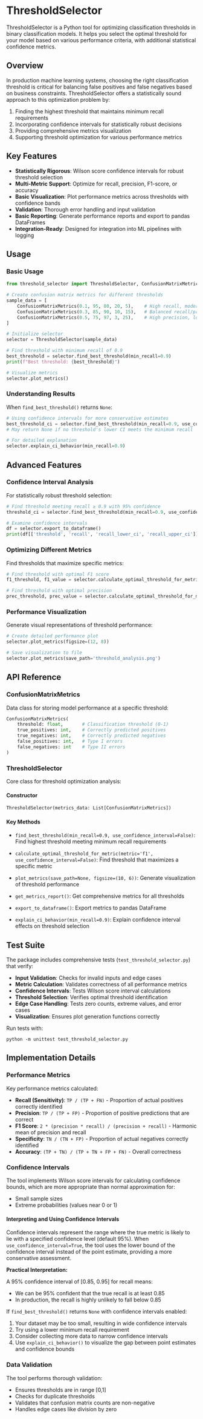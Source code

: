 # ThresholdSelector

ThresholdSelector is a Python tool for optimizing classification thresholds in binary classification models. It helps you select the optimal threshold for your model based on various performance criteria, with additional statistical confidence metrics.

## Overview

In production machine learning systems, choosing the right classification threshold is critical for balancing false positives and false negatives based on business constraints. ThresholdSelector offers a statistically sound approach to this optimization problem by:

1. Finding the highest threshold that maintains minimum recall requirements
2. Incorporating confidence intervals for statistically robust decisions
3. Providing comprehensive metrics visualization
4. Supporting threshold optimization for various performance metrics

## Key Features

- **Statistically Rigorous**: Wilson score confidence intervals for robust threshold selection
- **Multi-Metric Support**: Optimize for recall, precision, F1-score, or accuracy 
- **Basic Visualization**: Plot performance metrics across thresholds with confidence bands
- **Validation**: Thorough error handling and input validation
- **Basic Reporting**: Generate performance reports and export to pandas DataFrames
- **Integration-Ready**: Designed for integration into ML pipelines with logging

## Usage

### Basic Usage

```python
from threshold_selector import ThresholdSelector, ConfusionMatrixMetrics

# Create confusion matrix metrics for different thresholds
sample_data = [
    ConfusionMatrixMetrics(0.1, 95, 80, 20, 5),    # High recall, moderate precision
    ConfusionMatrixMetrics(0.3, 85, 90, 10, 15),   # Balanced recall/precision
    ConfusionMatrixMetrics(0.5, 75, 97, 3, 25),    # High precision, lower recall
]

# Initialize selector
selector = ThresholdSelector(sample_data)

# Find threshold with minimum recall of 0.9
best_threshold = selector.find_best_threshold(min_recall=0.9)
print(f"Best threshold: {best_threshold}")

# Visualize metrics
selector.plot_metrics()
```

### Understanding Results

When `find_best_threshold()` returns `None`:

```python
# Using confidence intervals for more conservative estimates
best_threshold_ci = selector.find_best_threshold(min_recall=0.9, use_confidence_interval=True)
# May return None if no threshold's lower CI meets the minimum recall

# For detailed explanation
selector.explain_ci_behavior(min_recall=0.9)
```

## Advanced Features

### Confidence Interval Analysis

For statistically robust threshold selection:

```python
# Find threshold meeting recall ≥ 0.9 with 95% confidence
threshold_ci = selector.find_best_threshold(min_recall=0.9, use_confidence_interval=True)

# Examine confidence intervals
df = selector.export_to_dataframe()
print(df[['threshold', 'recall', 'recall_lower_ci', 'recall_upper_ci']])
```

### Optimizing Different Metrics

Find thresholds that maximize specific metrics:

```python
# Find threshold with optimal F1 score
f1_threshold, f1_value = selector.calculate_optimal_threshold_for_metric('f1')

# Find threshold with optimal precision
prec_threshold, prec_value = selector.calculate_optimal_threshold_for_metric('precision')
```

### Performance Visualization

Generate visual representations of threshold performance:

```python
# Create detailed performance plot
selector.plot_metrics(figsize=(12, 8))

# Save visualization to file
selector.plot_metrics(save_path='threshold_analysis.png')
```

## API Reference

### ConfusionMatrixMetrics

Data class for storing model performance at a specific threshold:

```python
ConfusionMatrixMetrics(
    threshold: float,       # Classification threshold (0-1)
    true_positives: int,    # Correctly predicted positives
    true_negatives: int,    # Correctly predicted negatives
    false_positives: int,   # Type I errors
    false_negatives: int    # Type II errors
)
```

### ThresholdSelector

Core class for threshold optimization analysis:

#### Constructor
```python
ThresholdSelector(metrics_data: List[ConfusionMatrixMetrics])
```

#### Key Methods
- `find_best_threshold(min_recall=0.9, use_confidence_interval=False)`: 
  Find highest threshold meeting minimum recall requirements
  
- `calculate_optimal_threshold_for_metric(metric='f1', use_confidence_interval=False)`: 
  Find threshold that maximizes a specific metric
  
- `plot_metrics(save_path=None, figsize=(10, 6))`: 
  Generate visualization of threshold performance
  
- `get_metrics_report()`: 
  Get comprehensive metrics for all thresholds
  
- `export_to_dataframe()`: 
  Export metrics to pandas DataFrame
  
- `explain_ci_behavior(min_recall=0.9)`:
  Explain confidence interval effects on threshold selection

## Test Suite

The package includes comprehensive tests (`test_threshold_selector.py`) that verify:

- **Input Validation**: Checks for invalid inputs and edge cases
- **Metric Calculation**: Validates correctness of all performance metrics
- **Confidence Intervals**: Tests Wilson score interval calculations
- **Threshold Selection**: Verifies optimal threshold identification
- **Edge Case Handling**: Tests zero counts, extreme values, and error cases
- **Visualization**: Ensures plot generation functions correctly

Run tests with:
```
python -m unittest test_threshold_selector.py
```

## Implementation Details

### Performance Metrics

Key performance metrics calculated:

- **Recall (Sensitivity)**: `TP / (TP + FN)` - Proportion of actual positives correctly identified
- **Precision**: `TP / (TP + FP)` - Proportion of positive predictions that are correct
- **F1 Score**: `2 * (precision * recall) / (precision + recall)` - Harmonic mean of precision and recall
- **Specificity**: `TN / (TN + FP)` - Proportion of actual negatives correctly identified
- **Accuracy**: `(TP + TN) / (TP + TN + FP + FN)` - Overall correctness

### Confidence Intervals

The tool implements Wilson score intervals for calculating confidence bounds, which are more appropriate than normal approximation for:

- Small sample sizes
- Extreme probabilities (values near 0 or 1)

#### Interpreting and Using Confidence Intervals

Confidence intervals represent the range where the true metric is likely to lie with a specified confidence level (default 95%). When `use_confidence_interval=True`, the tool uses the lower bound of the confidence interval instead of the point estimate, providing a more conservative assessment.

**Practical Interpretation:**

A 95% confidence interval of [0.85, 0.95] for recall means:
- We can be 95% confident that the true recall is at least 0.85
- In production, the recall is highly unlikely to fall below 0.85


If `find_best_threshold()` returns `None` with confidence intervals enabled:

1. Your dataset may be too small, resulting in wide confidence intervals
2. Try using a lower minimum recall requirement
3. Consider collecting more data to narrow confidence intervals
4. Use `explain_ci_behavior()` to visualize the gap between point estimates and confidence bounds

### Data Validation

The tool performs thorough validation:
- Ensures thresholds are in range [0,1]
- Checks for duplicate thresholds
- Validates that confusion matrix counts are non-negative
- Handles edge cases like division by zero







